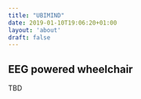 ```yaml
---
title: "UBIMIND"
date: 2019-01-10T19:06:20+01:00
layout: 'about'
draft: false
---
```


## EEG powered wheelchair

TBD